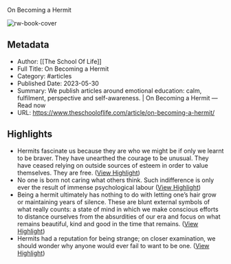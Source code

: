 On Becoming a Hermit

![rw-book-cover](https://assets.theschooloflife.com/wp-content/uploads/2023/05/30101558/889px-Een_kluizenaar_Rijksmuseum_SK-C-128.jpeg)

## Metadata
- Author: [[The School Of Life]]
- Full Title: On Becoming a Hermit
- Category: #articles
- Published Date: 2023-05-30
- Summary: We publish articles around emotional education: calm, fulfilment, perspective and self-awareness. | On Becoming a Hermit — Read now
- URL: https://www.theschooloflife.com/article/on-becoming-a-hermit/

## Highlights
- Hermits fascinate us because they are who we might be if only we learnt to be braver. They have unearthed the courage to be unusual. They have ceased relying on outside sources of esteem in order to value themselves. They are free. ([View Highlight](https://read.readwise.io/read/01h28nqshg2twhr6s549kt1p40))
- No one is born not caring what others think. Such indifference is only ever the result of immense psychological labour ([View Highlight](https://read.readwise.io/read/01h28p1xb2y8xyh92pjwk7gfsp))
- Being a hermit ultimately has nothing to do with letting one’s hair grow or maintaining years of silence. These are blunt external symbols of what really counts: a state of mind in which we make conscious efforts to distance ourselves from the absurdities of our era and focus on what remains beautiful, kind and good in the time that remains. ([View Highlight](https://read.readwise.io/read/01h28p2ntvd117axw181n46ezh))
- Hermits had a reputation for being strange; on closer examination, we should wonder why anyone would ever fail to want to be one. ([View Highlight](https://read.readwise.io/read/01h28p313fenaxvv98j1hkme6z))
